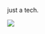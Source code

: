 just a tech.


![](https://github-profile-trophy.vercel.app/?username=rmlzy&row=2&column=3&theme=oldie)
